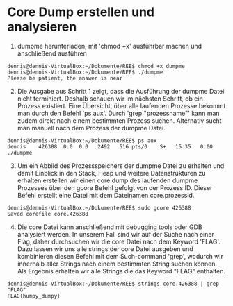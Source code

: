 # Core Dump erstellen und analysieren

1. dumpme herunterladen, mit 'chmod +x' ausführbar machen und anschließend ausführen

````
dennis@dennis-VirtualBox:~/Dokumente/REE$ chmod +x dumpme
dennis@dennis-VirtualBox:~/Dokumente/REE$ ./dumpme
Please be patient, the answer is near
````

2. Die Ausgabe aus Schritt 1 zeigt, dass die Ausführung der dumpme Datei nicht terminiert. Deshalb schauen wir im nächsten Schritt, ob ein Prozess existiert. Eine Übersicht, über alle laufenden Prozesse bekommt man durch den Befehl 'ps aux'. Durch 'grep "prozessname"' kann man zudem direkt nach einem bestimmten Prozess suchen. Alternativ sucht man manuell nach dem Prozess der dumpme Datei.

````
dennis@dennis-VirtualBox:~/Dokumente/REE$ ps aux
dennis    426388  0.0  0.0   2492   516 pts/0    S+   15:35   0:00 ./dumpme
````

3. Um ein Abbild des Prozessspeichers der dumpme Datei zu erhalten und damit Einblick in den Stack, Heap und weitere Datenstrukturen zu erhalten erstellen wir einen core dump des laufenden dumpme Prozesses über den gcore Befehl gefolgt von der Prozess ID. Dieser Befehl erstellt eine Datei mit dem Dateinamen core.prozessid. 

````
dennis@dennis-VirtualBox:~/Dokumente/REE$ sudo gcore 426388
Saved corefile core.426388
````

4. Die core Datei kann anschließend mit debugging tools oder GDB analysiert werden. In unserem Fall sind wir auf der Suche nach einer Flag, daher durchsuchen wir die core Datei nach dem Keyword 'FLAG'. Dazu lassen wir uns alle strings der core Datei ausgeben und kombinieren diesen Befehl mit dem Such-command 'grep', wodurch wir innerhalb aller Strings nach einem bestimmten String suchen können. Als Ergebnis erhalten wir alle Strings die das Keyword "FLAG" enthalten.

````
dennis@dennis-VirtualBox:~/Dokumente/REE$ strings core.426388 | grep "FLAG"
FLAG{humpy_dumpy}
````